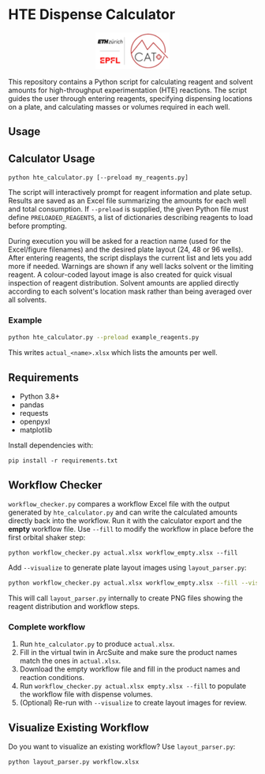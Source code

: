 # HTE Dispense Calculator

<p align="center">
  <img src="logo_Scat.png" alt="SwissCat+ EPFL" width="150"/>
</p>

This repository contains a Python script for calculating reagent and solvent amounts for high-throughput experimentation (HTE) reactions. The script guides the user through entering reagents, specifying dispensing locations on a plate, and calculating masses or volumes required in each well.

## Usage
## Calculator Usage

```
python hte_calculator.py [--preload my_reagents.py]
```

The script will interactively prompt for reagent information and plate setup. Results are saved as an Excel file summarizing the amounts for each well and total consumption. If `--preload` is supplied, the given Python file must define `PRELOADED_REAGENTS`, a list of dictionaries describing reagents to load before prompting.

During execution you will be asked for a reaction name (used for the Excel/figure filenames) and the desired plate layout (24, 48 or 96 wells). After entering reagents, the script displays the current list and lets you add more if needed. Warnings are shown if any well lacks solvent or the limiting reagent. A colour-coded layout image is also created for quick visual inspection of reagent distribution.
Solvent amounts are applied directly according to each solvent's location mask rather than being averaged over all solvents.

### Example

```bash
python hte_calculator.py --preload example_reagents.py
```

This writes `actual_<name>.xlsx` which lists the amounts per well.

## Requirements
- Python 3.8+
- pandas
- requests
- openpyxl
- matplotlib

Install dependencies with:

```
pip install -r requirements.txt
```

## Workflow Checker

`workflow_checker.py` compares a workflow Excel file with the output
generated by `hte_calculator.py` and can write the calculated amounts
directly back into the workflow.  Run it with the calculator export and
the **empty** workflow file.  Use `--fill` to modify the workflow in
place before the first orbital shaker step:

```
python workflow_checker.py actual.xlsx workflow_empty.xlsx --fill
```

Add `--visualize` to generate plate layout images using `layout_parser.py`:

```bash
python workflow_checker.py actual.xlsx workflow_empty.xlsx --fill --visualize
```

This will call `layout_parser.py` internally to create PNG files showing
the reagent distribution and workflow steps.

### Complete workflow

1. Run `hte_calculator.py` to produce `actual.xlsx`.
2. Fill in the virtual twin in ArcSuite and make sure the product names match the ones
   in `actual.xlsx`.
3. Download the empty workflow file and fill in the product names and reaction conditions.
4. Run `workflow_checker.py actual.xlsx empty.xlsx --fill` to populate the
   workflow file with dispense volumes.
5. (Optional) Re-run with `--visualize` to create layout images for review.


## Visualize Existing Workflow

Do you want to visualize an existing workflow? Use `layout_parser.py`:

```bash
python layout_parser.py workflow.xlsx
```